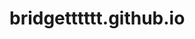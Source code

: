 # bridgetttttt.github.io
<!Doctype html>
<html>
  <head>
    <meta charset="utf-8">
    <title>Nirvana</title>
    <style>
      
    </style>
  </head>
  <body>
    <h1 style="text-align:center;">All About Nirvana!</h1>
     <p style="text-align:center;">
      <img src="https://i.pinimg.com/564x/9c/eb/4b/9ceb4b06bae5f5fcb16c7bfe3b0c7aaf.jpg" style="text-align:center;">
    </p>
  </body>
</html>
